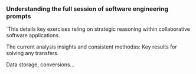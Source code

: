 ### Understanding the full session of software engineering prompts

`This details key exercises reling on strategic reasoning within collaborative software applications.
 
		
The current analysis insights and consistent methodss: Key results for solving any transfers.  

Data storage, conversions...
